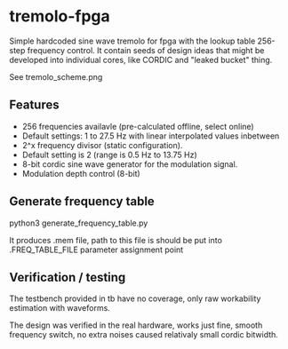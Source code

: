 # tremolo-fpga

Simple hardcoded sine wave tremolo for fpga with the lookup table 256-step
frequency control. It contain seeds of design ideas that might be developed into
individual cores, like CORDIC and "leaked bucket" thing.

See tremolo_scheme.png

## Features

  * 256 frequencies availavle (pre-calculated offline, select online)
  * Default settings: 1 to 27.5 Hz with linear interpolated values inbetween
  * 2^x frequency divisor (static configuration).
  * Default setting is 2 (range is 0.5 Hz to 13.75 Hz)
  * 8-bit cordic sine wave generator for the modulation signal.
  * Modulation depth control (8-bit)

## Generate frequency table

python3 generate_frequency_table.py

It produces .mem file, path to this file is should be put into
.FREQ_TABLE_FILE parameter assignment point

## Verification / testing

The testbench provided in tb have no coverage, only raw workability estimation
with waveforms.

The design was verified in the real hardware, works just fine, smooth frequency
switch, no extra noises caused relativaly small cordic bitwidth.

